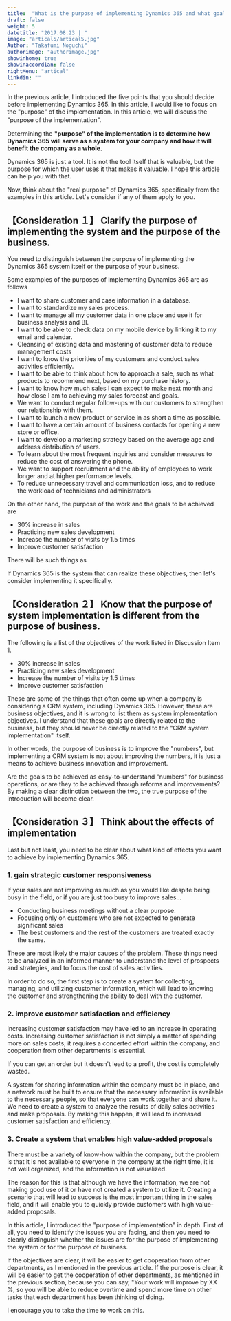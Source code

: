 ```yaml
---
title:  "What is the purpose of implementing Dynamics 365 and what goals do you want to achieve?"
draft: false
weight: 5
datetitle: "2017.08.23 | "
image: "artical5/artical5.jpg"
Author: "Takafumi Noguchi"
authorimage: "authorimage.jpg"
showinhome: true
showinaccordian: false
rightMenu: "artical"
linkdin: ""
--- 
```


<!-- Intro  -->
In the previous article, I introduced the five points that you should decide before implementing Dynamics 365. In this article, I would like to focus on the "purpose" of the implementation. In this article, we will discuss the "purpose of the implementation".　

Determining the **"purpose" of the implementation is to determine how Dynamics 365 will serve as a system for your company and how it will benefit the company as a whole.**

Dynamics 365 is just a tool. It is not the tool itself that is valuable, but the purpose for which the user uses it that makes it valuable. I hope this article can help you with that.

Now, think about the "real purpose" of Dynamics 365, specifically from the examples in this article. Let's consider if any of them apply to you.

## 【Consideration １】 Clarify the purpose of implementing the system and the purpose of the business.
<!-- Image= Consideration1.jpg -->
You need to distinguish between the purpose of implementing the Dynamics 365 system itself or the purpose of your business.

Some examples of the purposes of implementing Dynamics 365 are as follows

* I want to share customer and case information in a database.
* I want to standardize my sales process.
* I want to manage all my customer data in one place and use it for business analysis and BI.
* I want to be able to check data on my mobile device by linking it to my email and calendar.
* Cleansing of existing data and mastering of customer data to reduce management costs
* I want to know the priorities of my customers and conduct sales activities efficiently.
* I want to be able to think about how to approach a sale, such as what products to recommend next, based on my purchase history.
* I want to know how much sales I can expect to make next month and how close I am to achieving my sales forecast and goals.
* We want to conduct regular follow-ups with our customers to strengthen our relationship with them.
* I want to launch a new product or service in as short a time as possible.
* I want to have a certain amount of business contacts for opening a new store or office.
* I want to develop a marketing strategy based on the average age and address distribution of users.
* To learn about the most frequent inquiries and consider measures to reduce the cost of answering the phone.
* We want to support recruitment and the ability of employees to work longer and at higher performance levels.
* To reduce unnecessary travel and communication loss, and to reduce the workload of technicians and administrators

On the other hand, the purpose of the work and the goals to be achieved are

* 30% increase in sales
* Practicing new sales development
* Increase the number of visits by 1.5 times
* Improve customer satisfaction

There will be such things as

If Dynamics 365 is the system that can realize these objectives, then let's consider implementing it specifically.


## 【Consideration ２】 Know that the purpose of system implementation is different from the purpose of business.
<!-- Image= Consideration2.jpg -->

The following is a list of the objectives of the work listed in Discussion Item 1.

* 30% increase in sales
* Practicing new sales development
* Increase the number of visits by 1.5 times
* Improve customer satisfaction

These are some of the things that often come up when a company is considering a CRM system, including Dynamics 365. However, these are business objectives, and it is wrong to list them as system implementation objectives. I understand that these goals are directly related to the business, but they should never be directly related to the "CRM system implementation" itself.

In other words, the purpose of business is to improve the "numbers", but implementing a CRM system is not about improving the numbers, it is just a means to achieve business innovation and improvement.

Are the goals to be achieved as easy-to-understand "numbers" for business operations, or are they to be achieved through reforms and improvements? By making a clear distinction between the two, the true purpose of the introduction will become clear.


## 【Consideration ３】 Think about the effects of implementation
<!-- Image= Consideration3.jpg-->

Last but not least, you need to be clear about what kind of effects you want to achieve by implementing Dynamics 365.

### 1. gain strategic customer responsiveness

If your sales are not improving as much as you would like despite being busy in the field, or if you are just too busy to improve sales...

* Conducting business meetings without a clear purpose.
* Focusing only on customers who are not expected to generate significant sales
* The best customers and the rest of the customers are treated exactly the same.

These are most likely the major causes of the problem. These things need to be analyzed in an informed manner to understand the level of prospects and strategies, and to focus the cost of sales activities.

In order to do so, the first step is to create a system for collecting, managing, and utilizing customer information, which will lead to knowing the customer and strengthening the ability to deal with the customer.


### 2. improve customer satisfaction and efficiency
Increasing customer satisfaction may have led to an increase in operating costs. Increasing customer satisfaction is not simply a matter of spending more on sales costs; it requires a concerted effort within the company, and cooperation from other departments is essential.

If you can get an order but it doesn't lead to a profit, the cost is completely wasted.

A system for sharing information within the company must be in place, and a network must be built to ensure that the necessary information is available to the necessary people, so that everyone can work together and share it. We need to create a system to analyze the results of daily sales activities and make proposals. By making this happen, it will lead to increased customer satisfaction and efficiency.

### 3. Create a system that enables high value-added proposals
There must be a variety of know-how within the company, but the problem is that it is not available to everyone in the company at the right time, it is not well organized, and the information is not visualized.

The reason for this is that although we have the information, we are not making good use of it or have not created a system to utilize it. Creating a scenario that will lead to success is the most important thing in the sales field, and it will enable you to quickly provide customers with high value-added proposals.

In this article, I introduced the "purpose of implementation" in depth. First of all, you need to identify the issues you are facing, and then you need to clearly distinguish whether the issues are for the purpose of implementing the system or for the purpose of business.

If the objectives are clear, it will be easier to get cooperation from other departments, as I mentioned in the previous article.
If the purpose is clear, it will be easier to get the cooperation of other departments, as mentioned in the previous section, because you can say, "Your work will improve by XX %, so you will be able to reduce overtime and spend more time on other tasks that each department has been thinking of doing.

I encourage you to take the time to work on this.    
&nbsp;